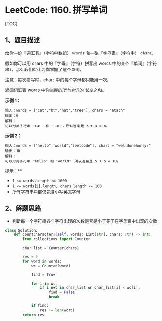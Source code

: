 # LeetCode: 1160. 拼写单词

[TOC]

## 1、题目描述

给你一份『词汇表』（字符串数组） words 和一张『字母表』（字符串） chars。

假如你可以用 chars 中的『字母』（字符）拼写出 words 中的某个『单词』（字符串），那么我们就认为你掌握了这个单词。

注意：每次拼写时，chars 中的每个字母都只能用一次。

返回词汇表 words 中你掌握的所有单词的 长度之和。



**示例 1：**

```
输入：words = ["cat","bt","hat","tree"], chars = "atach"
输出：6
解释： 
可以形成字符串 "cat" 和 "hat"，所以答案是 3 + 3 = 6。
```

**示例 2：**

```
输入：words = ["hello","world","leetcode"], chars = "welldonehoneyr"
输出：10
解释：
可以形成字符串 "hello" 和 "world"，所以答案是 5 + 5 = 10。
```

提示：**

- `1 <= words.length <= 1000`
- `1 <= words[i].length, chars.length <= 100`
- 所有字符串中都仅包含小写英文字母

## 2、解题思路

- 判断每一个字符串各个字符出现的次数是否是小于等于在字母表中出现的次数



```python
class Solution:
    def countCharacters(self, words: List[str], chars: str) -> int:
        from collections import Counter

        char_list = Counter(chars)

        res = 0
        for word in words:
            wc = Counter(word)

            find = True

            for i in wc:
                if i not in char_list or char_list[i] < wc[i]:
                    find = False
                    break

            if find:
                res += len(word)
        return res
```

